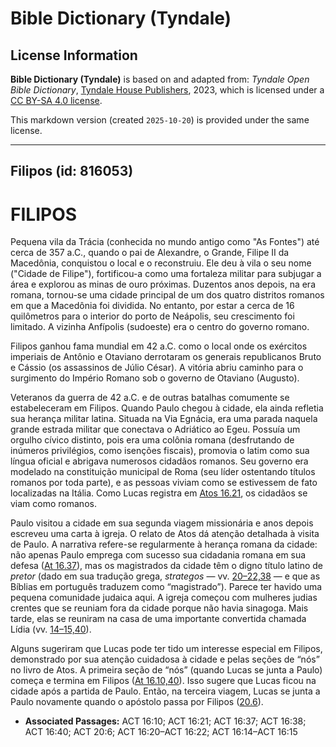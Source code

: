 # Bible Dictionary (Tyndale)

## License Information

**Bible Dictionary (Tyndale)** is based on and adapted from: _Tyndale Open Bible Dictionary_, [Tyndale House Publishers](https://tyndaleopenresources.com/), 2023, which is licensed under a [CC BY-SA 4.0 license](https://creativecommons.org/licenses/by-sa/4.0/legalcode.en).

This markdown version (created `2025-10-20`) is provided under the same license.



--------------------------------

## Filipos (id: 816053)

FILIPOS
=======

Pequena vila da Trácia (conhecida no mundo antigo como "As Fontes") até cerca de 357 a.C., quando o pai de Alexandre, o Grande, Filipe II da Macedônia, conquistou o local e o reconstruiu. Ele deu à vila o seu nome ("Cidade de Filipe"), fortificou\-a como uma fortaleza militar para subjugar a área e explorou as minas de ouro próximas. Duzentos anos depois, na era romana, tornou\-se uma cidade principal de um dos quatro distritos romanos em que a Macedônia foi dividida. No entanto, por estar a cerca de 16 quilômetros para o interior do porto de Neápolis, seu crescimento foi limitado. A vizinha Anfípolis (sudoeste) era o centro do governo romano.

Filipos ganhou fama mundial em 42 a.C. como o local onde os exércitos imperiais de Antônio e Otaviano derrotaram os generais republicanos Bruto e Cássio (os assassinos de Júlio César). A vitória abriu caminho para o surgimento do Império Romano sob o governo de Otaviano (Augusto).

Veteranos da guerra de 42 a.C. e de outras batalhas comumente se estabeleceram em Filipos. Quando Paulo chegou à cidade, ela ainda refletia sua herança militar latina. Situada na Via Egnácia, era uma parada naquela grande estrada militar que conectava o Adriático ao Egeu. Possuía um orgulho cívico distinto, pois era uma colônia romana (desfrutando de inúmeros privilégios, como isenções fiscais), promovia o latim como sua língua oficial e abrigava numerosos cidadãos romanos. Seu governo era modelado na constituição municipal de Roma (seu líder ostentando títulos romanos por toda parte), e as pessoas viviam como se estivessem de fato localizadas na Itália. Como Lucas registra em [Atos 16\.21](https://ref.ly/Acts16:21), os cidadãos se viam como romanos.

Paulo visitou a cidade em sua segunda viagem missionária e anos depois escreveu uma carta à igreja. O relato de Atos dá atenção detalhada à visita de Paulo. A narrativa refere\-se regularmente à herança romana da cidade: não apenas Paulo emprega com sucesso sua cidadania romana em sua defesa ([At 16\.37](https://ref.ly/Acts16:37)), mas os magistrados da cidade têm o digno título latino de *pretor* (dado em sua tradução grega, *strategos* — vv. [20–22,38](https://ref.ly/Acts16:20-Acts16:22,Acts16:38) — e que as Bíblias em português traduzem como “magistrado”). Parece ter havido uma pequena comunidade judaica aqui. A igreja começou com mulheres judias crentes que se reuniam fora da cidade porque não havia sinagoga. Mais tarde, elas se reuniram na casa de uma importante convertida chamada Lídia (vv. [14–15,40](https://ref.ly/Acts16:14-Acts16:15,Acts16:40)).

Alguns sugeriram que Lucas pode ter tido um interesse especial em Filipos, demonstrado por sua atenção cuidadosa à cidade e pelas seções de “nós” no livro de Atos. A primeira seção de “nós” (quando Lucas se junta a Paulo) começa e termina em Filipos ([At 16\.10,40](https://ref.ly/Acts16:10,Acts16:40)). Isso sugere que Lucas ficou na cidade após a partida de Paulo. Então, na terceira viagem, Lucas se junta a Paulo novamente quando o apóstolo passa por Filipos ([20\.6](https://ref.ly/Acts20:6)).

* **Associated Passages:** ACT 16:10; ACT 16:21; ACT 16:37; ACT 16:38; ACT 16:40; ACT 20:6; ACT 16:20–ACT 16:22; ACT 16:14–ACT 16:15

